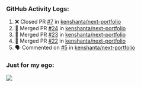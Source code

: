 

  <h3>GitHub Activity Logs:</h3>

  <!--START_SECTION:activity-->

1. ❌ Closed PR [#7](https://github.com/kenshanta/next-portfolio/pull/7) in [kenshanta/next-portfolio](https://github.com/kenshanta/next-portfolio)
2. 🎉 Merged PR [#24](https://github.com/kenshanta/next-portfolio/pull/24) in [kenshanta/next-portfolio](https://github.com/kenshanta/next-portfolio)
3. 🎉 Merged PR [#23](https://github.com/kenshanta/next-portfolio/pull/23) in [kenshanta/next-portfolio](https://github.com/kenshanta/next-portfolio)
4. 🎉 Merged PR [#22](https://github.com/kenshanta/next-portfolio/pull/22) in [kenshanta/next-portfolio](https://github.com/kenshanta/next-portfolio)
5. 🗣 Commented on [#5](https://github.com/kenshanta/next-portfolio/pull/5#issuecomment-2491810752) in [kenshanta/next-portfolio](https://github.com/kenshanta/next-portfolio)
      <!--END_SECTION:activity-->




### Just for my ego:

![](https://komarev.com/ghpvc/?username=kenshanta&color=orange&style=for-the-badge)
